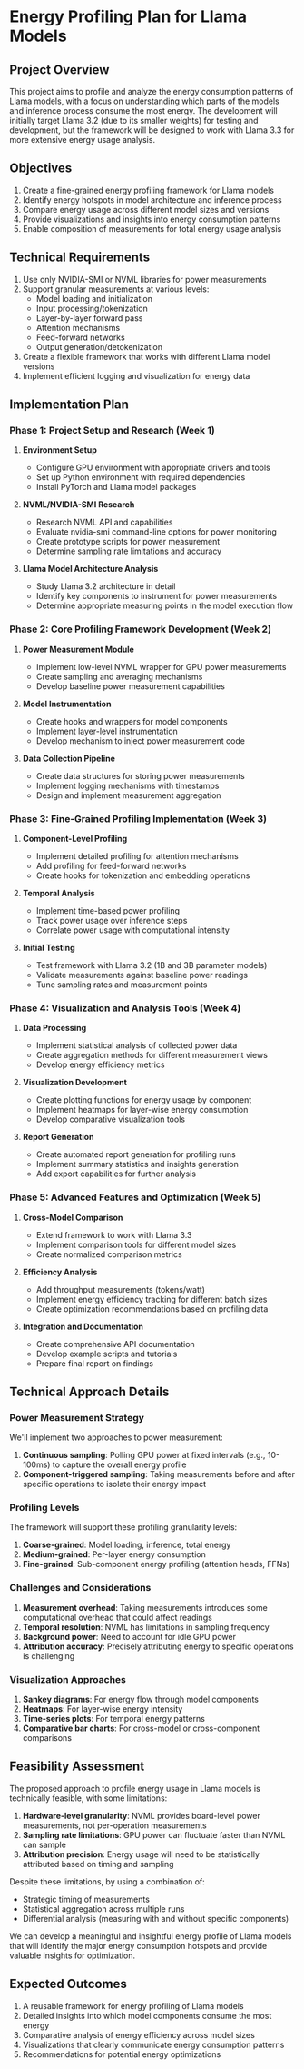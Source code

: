 # Energy Profiling Plan for Llama Models

## Project Overview

This project aims to profile and analyze the energy consumption patterns of Llama models, with a focus on understanding which parts of the models and inference process consume the most energy. The development will initially target Llama 3.2 (due to its smaller weights) for testing and development, but the framework will be designed to work with Llama 3.3 for more extensive energy usage analysis.

## Objectives

1. Create a fine-grained energy profiling framework for Llama models
2. Identify energy hotspots in model architecture and inference process
3. Compare energy usage across different model sizes and versions
4. Provide visualizations and insights into energy consumption patterns
5. Enable composition of measurements for total energy usage analysis

## Technical Requirements

1. Use only NVIDIA-SMI or NVML libraries for power measurements
2. Support granular measurements at various levels:
   - Model loading and initialization
   - Input processing/tokenization
   - Layer-by-layer forward pass
   - Attention mechanisms
   - Feed-forward networks
   - Output generation/detokenization
3. Create a flexible framework that works with different Llama model versions
4. Implement efficient logging and visualization for energy data

## Implementation Plan

### Phase 1: Project Setup and Research (Week 1)

1. **Environment Setup**
   - Configure GPU environment with appropriate drivers and tools
   - Set up Python environment with required dependencies
   - Install PyTorch and Llama model packages

2. **NVML/NVIDIA-SMI Research**
   - Research NVML API and capabilities
   - Evaluate nvidia-smi command-line options for power monitoring
   - Create prototype scripts for power measurement
   - Determine sampling rate limitations and accuracy

3. **Llama Model Architecture Analysis**
   - Study Llama 3.2 architecture in detail
   - Identify key components to instrument for power measurements
   - Determine appropriate measuring points in the model execution flow

### Phase 2: Core Profiling Framework Development (Week 2)

1. **Power Measurement Module**
   - Implement low-level NVML wrapper for GPU power measurements
   - Create sampling and averaging mechanisms
   - Develop baseline power measurement capabilities

2. **Model Instrumentation**
   - Create hooks and wrappers for model components
   - Implement layer-level instrumentation
   - Develop mechanism to inject power measurement code

3. **Data Collection Pipeline**
   - Create data structures for storing power measurements
   - Implement logging mechanisms with timestamps
   - Design and implement measurement aggregation

### Phase 3: Fine-Grained Profiling Implementation (Week 3)

1. **Component-Level Profiling**
   - Implement detailed profiling for attention mechanisms
   - Add profiling for feed-forward networks
   - Create hooks for tokenization and embedding operations

2. **Temporal Analysis**
   - Implement time-based power profiling
   - Track power usage over inference steps
   - Correlate power usage with computational intensity

3. **Initial Testing**
   - Test framework with Llama 3.2 (1B and 3B parameter models)
   - Validate measurements against baseline power readings
   - Tune sampling rates and measurement points

### Phase 4: Visualization and Analysis Tools (Week 4)

1. **Data Processing**
   - Implement statistical analysis of collected power data
   - Create aggregation methods for different measurement views
   - Develop energy efficiency metrics

2. **Visualization Development**
   - Create plotting functions for energy usage by component
   - Implement heatmaps for layer-wise energy consumption
   - Develop comparative visualization tools

3. **Report Generation**
   - Create automated report generation for profiling runs
   - Implement summary statistics and insights generation
   - Add export capabilities for further analysis

### Phase 5: Advanced Features and Optimization (Week 5)

1. **Cross-Model Comparison**
   - Extend framework to work with Llama 3.3
   - Implement comparison tools for different model sizes
   - Create normalized comparison metrics

2. **Efficiency Analysis**
   - Add throughput measurements (tokens/watt)
   - Implement energy efficiency tracking for different batch sizes
   - Create optimization recommendations based on profiling data

3. **Integration and Documentation**
   - Create comprehensive API documentation
   - Develop example scripts and tutorials
   - Prepare final report on findings

## Technical Approach Details

### Power Measurement Strategy

We'll implement two approaches to power measurement:

1. **Continuous sampling**: Polling GPU power at fixed intervals (e.g., 10-100ms) to capture the overall energy profile
2. **Component-triggered sampling**: Taking measurements before and after specific operations to isolate their energy impact

### Profiling Levels

The framework will support these profiling granularity levels:

1. **Coarse-grained**: Model loading, inference, total energy
2. **Medium-grained**: Per-layer energy consumption
3. **Fine-grained**: Sub-component energy profiling (attention heads, FFNs)

### Challenges and Considerations

1. **Measurement overhead**: Taking measurements introduces some computational overhead that could affect readings
2. **Temporal resolution**: NVML has limitations in sampling frequency
3. **Background power**: Need to account for idle GPU power
4. **Attribution accuracy**: Precisely attributing energy to specific operations is challenging

### Visualization Approaches

1. **Sankey diagrams**: For energy flow through model components
2. **Heatmaps**: For layer-wise energy intensity
3. **Time-series plots**: For temporal energy patterns
4. **Comparative bar charts**: For cross-model or cross-component comparisons

## Feasibility Assessment

The proposed approach to profile energy usage in Llama models is technically feasible, with some limitations:

1. **Hardware-level granularity**: NVML provides board-level power measurements, not per-operation measurements
2. **Sampling rate limitations**: GPU power can fluctuate faster than NVML can sample
3. **Attribution precision**: Energy usage will need to be statistically attributed based on timing and sampling

Despite these limitations, by using a combination of:
- Strategic timing of measurements
- Statistical aggregation across multiple runs
- Differential analysis (measuring with and without specific components)

We can develop a meaningful and insightful energy profile of Llama models that will identify the major energy consumption hotspots and provide valuable insights for optimization.

## Expected Outcomes

1. A reusable framework for energy profiling of Llama models
2. Detailed insights into which model components consume the most energy
3. Comparative analysis of energy efficiency across model sizes
4. Visualizations that clearly communicate energy consumption patterns
5. Recommendations for potential energy optimizations